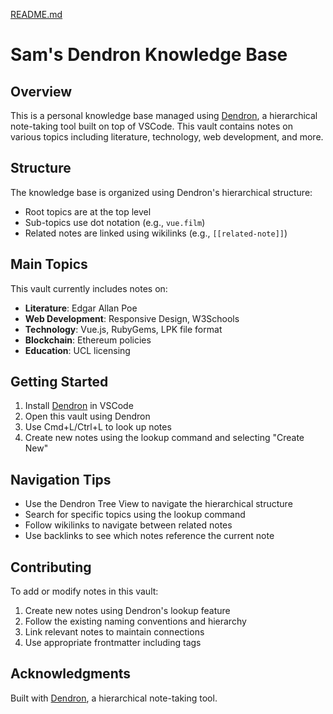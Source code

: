 [README.md](https://github.com/user-attachments/files/19535514/README.md)
# Sam's Dendron Knowledge Base

## Overview

This is a personal knowledge base managed using [Dendron](https://www.dendron.so/), a hierarchical note-taking tool built on top of VSCode. This vault contains notes on various topics including literature, technology, web development, and more.

## Structure

The knowledge base is organized using Dendron's hierarchical structure:

- Root topics are at the top level
- Sub-topics use dot notation (e.g., `vue.film`)
- Related notes are linked using wikilinks (e.g., `[[related-note]]`)

## Main Topics

This vault currently includes notes on:

- **Literature**: Edgar Allan Poe
- **Web Development**: Responsive Design, W3Schools
- **Technology**: Vue.js, RubyGems, LPK file format
- **Blockchain**: Ethereum policies
- **Education**: UCL licensing

## Getting Started

1. Install [Dendron](https://www.dendron.so/notes/678c77d9-ef2c-4537-97b5-64556d6337f1) in VSCode
2. Open this vault using Dendron
3. Use Cmd+L/Ctrl+L to look up notes
4. Create new notes using the lookup command and selecting "Create New"

## Navigation Tips

- Use the Dendron Tree View to navigate the hierarchical structure
- Search for specific topics using the lookup command
- Follow wikilinks to navigate between related notes
- Use backlinks to see which notes reference the current note

## Contributing

To add or modify notes in this vault:

1. Create new notes using Dendron's lookup feature
2. Follow the existing naming conventions and hierarchy
3. Link relevant notes to maintain connections
4. Use appropriate frontmatter including tags

## Acknowledgments

Built with [Dendron](https://www.dendron.so/), a hierarchical note-taking tool.
